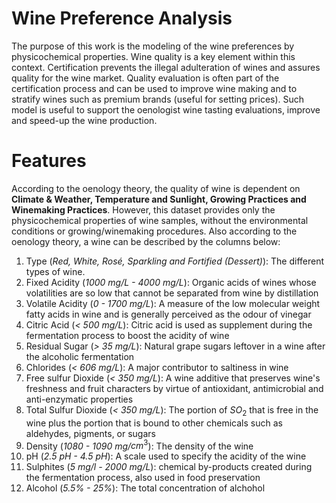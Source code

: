 # Wine Preference Analysis

The purpose of this work is the modeling of the wine preferences by physicochemical properties.
Wine quality is a key element within this context. Certification prevents the illegal adulteration of wines
and assures quality for the wine market. Quality evaluation is often part of the certification process 
and can be used to improve wine making and to stratify wines such as premium brands (useful for setting prices).
Such model is useful to support the oenologist wine tasting evaluations, improve and speed-up the wine production.

# Features

According to the oenology theory, the quality of wine is dependent on
**Climate & Weather, Temperature and Sunlight, Growing Practices and Winemaking Practices**.
However, this dataset provides only the physicochemical properties of wine samples, without
the environmental conditions or growing/winemaking procedures. Also according to the oenology
theory, a wine can be described by the columns below:

1. Type (*Red, White, Rosé, Sparkling and Fortified (Dessert)*): The different types of wine.
2. Fixed Acidity (*1000 mg/L - 4000 mg/L*): Organic acids of wines whose volatilities are so low that cannot be separated from wine by distillation
3. Volatile Acidity (*0 - 1700 mg/L*): A measure of the low molecular weight fatty acids in wine and is generally perceived as the odour of vinegar
4. Citric Acid (*< 500 mg/L*): Citric acid is used as supplement during the fermentation process to boost the acidity of wine
5. Residual Sugar (*> 35 mg/L*): Natural grape sugars leftover in a wine after the alcoholic fermentation
6. Chlorides (*< 606 mg/L*): A major contributor to saltiness in wine
7. Free sulfur Dioxide (*< 350 mg/L*): A wine additive that preserves wine's freshness and fruit characters by virtue of antioxidant, antimicrobial and anti-enzymatic properties
8. Total Sulfur Dioxide (*< 350 mg/L*): The portion of $SO_{2}$ that is free in the wine plus the portion that is bound to other chemicals such as aldehydes, pigments, or sugars
9. Density (*1080 - 1090 mg/*$cm^3$): The density of the wine
10. pH (*2.5 pH - 4.5 pH*): A scale used to specify the acidity of the wine
11. Sulphites (*5 mg/l - 2000 mg/L*): chemical by-products created during the fermentation process, also used in food preservation
12. Alcohol (*5.5% - 25%*): The total concentration of alchohol 
